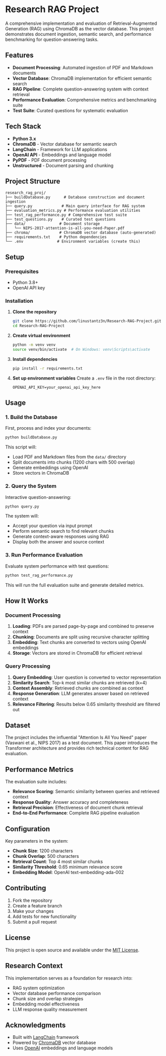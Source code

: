 # Research RAG Project

A comprehensive implementation and evaluation of Retrieval-Augmented Generation (RAG) using ChromaDB as the vector database. This project demonstrates document ingestion, semantic search, and performance benchmarking for question-answering tasks.

## Features

- **Document Processing**: Automated ingestion of PDF and Markdown documents
- **Vector Database**: ChromaDB implementation for efficient semantic search
- **RAG Pipeline**: Complete question-answering system with context retrieval
- **Performance Evaluation**: Comprehensive metrics and benchmarking suite
- **Test Suite**: Curated questions for systematic evaluation

## Tech Stack

- **Python 3.x**
- **ChromaDB** - Vector database for semantic search
- **LangChain** - Framework for LLM applications
- **OpenAI API** - Embeddings and language model
- **PyPDF** - PDF document processing
- **Unstructured** - Document parsing and chunking

## Project Structure

```
research_rag_proj/
├── buildDatabase.py      # Database construction and document ingestion
├── query.py             # Main query interface for RAG system
├── evaluation_metrics.py # Performance evaluation utilities
├── test_rag_performance.py # Comprehensive test suite
├── test_questions.py    # Curated test questions
├── data/               # Document storage
│   └── NIPS-2017-attention-is-all-you-need-Paper.pdf
├── chroma/             # ChromaDB vector database (auto-generated)
├── requirements.txt    # Python dependencies
└── .env               # Environment variables (create this)
```

## Setup

### Prerequisites

- Python 3.8+
- OpenAI API key

### Installation

1. **Clone the repository**
   ```bash
   git clone https://github.com/linustantz3n/Research-RAG-Project.git
   cd Research-RAG-Project
   ```

2. **Create virtual environment**
   ```bash
   python -m venv venv
   source venv/bin/activate  # On Windows: venv\Scripts\activate
   ```

3. **Install dependencies**
   ```bash
   pip install -r requirements.txt
   ```

4. **Set up environment variables**
   Create a `.env` file in the root directory:
   ```
   OPENAI_API_KEY=your_openai_api_key_here
   ```

## Usage

### 1. Build the Database

First, process and index your documents:

```bash
python buildDatabase.py
```

This script will:
- Load PDF and Markdown files from the `data/` directory
- Split documents into chunks (1200 chars with 500 overlap)
- Generate embeddings using OpenAI
- Store vectors in ChromaDB

### 2. Query the System

Interactive question-answering:

```bash
python query.py
```

The system will:
- Accept your question via input prompt
- Perform semantic search to find relevant chunks
- Generate context-aware responses using RAG
- Display both the answer and source context

### 3. Run Performance Evaluation

Evaluate system performance with test questions:

```bash
python test_rag_performance.py
```

This will run the full evaluation suite and generate detailed metrics.

## How It Works

### Document Processing
1. **Loading**: PDFs are parsed page-by-page and combined to preserve context
2. **Chunking**: Documents are split using recursive character splitting
3. **Embedding**: Text chunks are converted to vectors using OpenAI embeddings
4. **Storage**: Vectors are stored in ChromaDB for efficient retrieval

### Query Processing
1. **Query Embedding**: User question is converted to vector representation
2. **Similarity Search**: Top-k most similar chunks are retrieved (k=4)
3. **Context Assembly**: Retrieved chunks are combined as context
4. **Response Generation**: LLM generates answer based on retrieved context
5. **Relevance Filtering**: Results below 0.65 similarity threshold are filtered out

## Dataset

The project includes the influential "Attention Is All You Need" paper (Vaswani et al., NIPS 2017) as a test document. This paper introduces the Transformer architecture and provides rich technical content for RAG evaluation.

## Performance Metrics

The evaluation suite includes:
- **Relevance Scoring**: Semantic similarity between queries and retrieved context
- **Response Quality**: Answer accuracy and completeness
- **Retrieval Precision**: Effectiveness of document chunk retrieval
- **End-to-End Performance**: Complete RAG pipeline evaluation

## Configuration

Key parameters in the system:
- **Chunk Size**: 1200 characters
- **Chunk Overlap**: 500 characters  
- **Retrieval Count**: Top 4 most similar chunks
- **Similarity Threshold**: 0.65 minimum relevance score
- **Embedding Model**: OpenAI text-embedding-ada-002

## Contributing

1. Fork the repository
2. Create a feature branch
3. Make your changes
4. Add tests for new functionality
5. Submit a pull request

## License

This project is open source and available under the [MIT License](LICENSE).

## Research Context

This implementation serves as a foundation for research into:
- RAG system optimization
- Vector database performance comparison
- Chunk size and overlap strategies
- Embedding model effectiveness
- LLM response quality measurement

## Acknowledgments

- Built with [LangChain](https://langchain.com/) framework
- Powered by [ChromaDB](https://www.trychroma.com/) vector database
- Uses [OpenAI](https://openai.com/) embeddings and language models